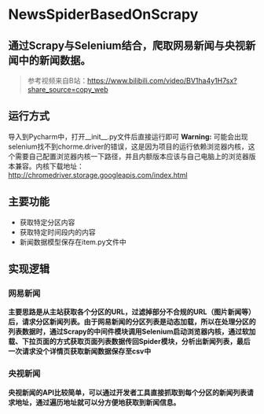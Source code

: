 # NewsSpiderBasedOnScrapy
## 通过Scrapy与Selenium结合，爬取网易新闻与央视新闻中的新闻数据。

> 参考视频来自B站：https://www.bilibili.com/video/BV1ha4y1H7sx?share_source=copy_web

## 运行方式
导入到Pycharm中，打开__init__.py文件后直接运行即可
**Warning:** 可能会出现selenium找不到chorme.driver的错误，这是因为项目的运行依赖浏览器内核，这个需要自己配置浏览器内核一下路径，并且内额版本应该与自己电脑上的浏览器版本兼容。内核下载地址：http://chromedriver.storage.googleapis.com/index.html
## 主要功能
+ 获取特定分区内容
+ 获取特定时间段内的内容
+ 新闻数据模型保存在item.py文件中
## 实现逻辑
### 网易新闻
**主要思路是从主站获取各个分区的URL，过滤掉部分不合规的URL（图片新闻等）后，请求分区新闻列表。由于网易新闻的分区列表是动态加载，所以在处理分区的列表数据时，通过Scrapy的中间件模块调用Selenium启动浏览器内核，通过软加载、下拉页面的方式获取页面列表数据传回Spider模块，分析出新闻列表，最后一次请求没个详情页获取新闻数据保存至csv中**
### 央视新闻
**央视新闻的API比较简单，可以通过开发者工具直接抓取到每个分区的新闻列表请求地址，通过遍历地址就可以分方便地获取到新闻信息。**
